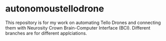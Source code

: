 # autonomoustellodrone

This repository is for my work on automating Tello Drones and connecting them with Neurosity Crown Brain-Computer Interface (BCI). Different branches are for different applciations.
